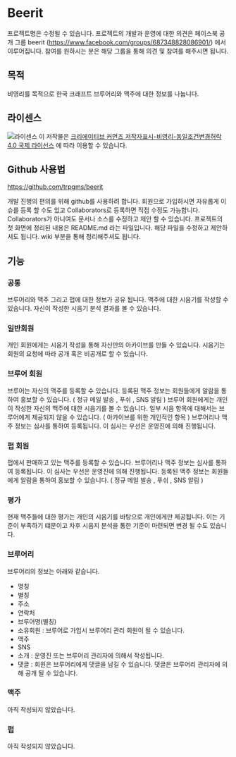 # Beerit
프로젝트명은 수정될 수 있습니다.
프로젝트의 개발과 운영에 대한 의견은 페이스북 공개 그룹 beerit (https://www.facebook.com/groups/687348828086901/) 에서 이루어집니다. 참여를 원하시는 분은 해당 그룹을 통해 의견 및 참여를 해주시면 됩니다.

## 목적
비영리를 목적으로 한국 크래프트 브루어리와 맥주에 대한 정보를 나눕니다.

## 라이센스

![라이센스](https://i.creativecommons.org/l/by-nc-sa/4.0/88x31.png "CCL")
이 저작물은 [크리에이티브 커먼즈 저작자표시-비영리-동일조건변경허락 4.0 국제 라이선스](http://creativecommons.org/licenses/by-nc-sa/4.0/) 에 따라 이용할 수 있습니다.

## Github 사용법

https://github.com/trpgms/beerit

개발 진행의 편의를 위해 github를 사용하려 합니다. 회원으로 가입하시면 자유롭게 이슈를 등록 할 수도 있고 Collaborators로 등록하면 직접 수정도 가능합니다. Collaborators가 아니여도 문서나 소스를 수정하고 제안 할 수 있습니다.
프로젝트의 첫 화면에 정리된 내용은 README.md 라는 파일입니다. 해당 파일을 수정하고 제안하셔도 됩니다.
wiki 부분을 통해 정리해주셔도 됩니다.

## 기능

### 공통
브루어리와 맥주 그리고 펍에 대한 정보가 공유 됩니다.
맥주에 대한 시음기를 작성할 수 있습니다.
자신이 작성한 시음기 분석 결과를 볼 수 있습니다.

### 일반회원
개인 회원에게는 시음기 작성을 통해 자신만의 아카이브를 만들 수 있습니다.
시음기는 회원의 요청에 따라 공개 혹은 비공개로 할 수 있습니다.

### 브루어 회원
브루어는 자신의 맥주를 등록할 수 있습니다. 등록된 맥주 정보는 회원들에게 알람을 통하여 홍보할 수 있습니다. ( 정규 메일 발송 , 푸쉬 , SNS 알림 )
브루어 회원에게는 개인이 작성한 자신의 맥주에 대한 시음기를 볼 수 있습니다.
일부 시음 항목에 대해서는 브루어에게 제공되지 않을 수 있습니다. ( 아카이브를 위한 개인적인 항목 )
브루어리나 맥주 정보는 심사를 통하여 등록됩니다. 이 심사는 우선은 운영진에 의해 진행됩니다.

### 펍 회원
펍에서 판매하고 있는 맥주를 등록할 수 있습니다.
브루어리나 맥주 정보는 심사를 통하여 등록됩니다. 이 심사는 우선은 운영진에 의해 진행됩니다.
등록된 맥주 정보는 회원들에게 알람을 통하여 홍보할 수 있습니다. ( 정규 메일 발송 , 푸쉬 , SNS 알림 )

### 평가
현재 맥주들에 대한 평가는 개인의 시음기를 바탕으로 개인에게만 제공됩니다.
이는 기준이 부족하기 떄문이고 차후 시음지 분석을 통한 기준이 마련되면 변경 될 수도 있습니다.

### 브루어리
브루어리의 정보는 아래와 같습니다.
- 명칭
- 별칭
- 주소
- 연락처
- 브루어명(별칭)
- 소유회원 : 브루어로 가입시 브루어리 관리 회원이 될 수 있습니다.
- 맥주
- SNS
- 소개 : 운영진 또는 브루어리 관리자에 의해서 작성됩니다.
- 댓글 : 회원은 브루어리에게 댓글을 남길 수 있습니다. 댓글은 브루어리 관리자에 의해 공개 될 수 있습니다.

### 맥주
아직 작성되지 않았습니다.

### 펍
아직 작성되지 않았습니다.

